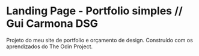 # Landing Page - Portfolio simples // Gui Carmona DSG
Projeto do meu site de portfolio e orçamento de design. Construído com os aprendizados do The Odin Project.
